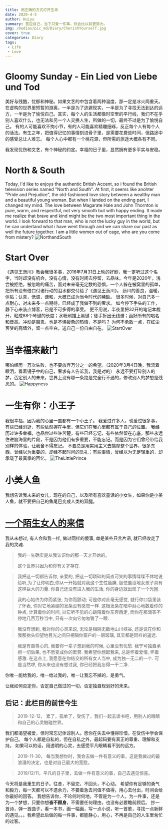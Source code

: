 ```yaml
---
title: 用正确的方式打开生命
date: 2020-4-3
author: Huiyu
summary: 答应自己，当下只爱一件事，你会比以前更努力。
img: /medias/pic_md/Diary/CherishYourself.jpg
cover: true
categories: Diary
tags: 
 - Life
 - Love
---
```


# Gloomy Sunday - Ein Lied von Liebe und Tod
美好与残酷，忧郁和神秘。如果文艺的中包含着两种温度，那一定是冰火两重天。
在虚构的世界里短暂的游离，一半是为了逃避现实，一半是为了寻找无法到达的远方，一半是为了愉悦自己。其实，每个人的生活都像时空里的平行线，我们不在乎别人喜欢什么，也无法和另一个人交换人生，所做的一切，最终不过是为了愉悦自己。
有的人可能喜欢不拘小节，有的人可能喜欢精雕细琢，反正每个人有每个人的活法。有生之年，把值得记忆的事情刻进骨子里，是需要花费些时间，但路途中的感受总让人难忘。
每个人心中都有一个桃花源，但所需的旅途大概各有不同。

我发现忧伤和文艺，有个神秘的约定。幸福的日子里，显然拥有更多平实与安稳。

# North & South 
Today, I'd like to enjoys the authentic British Accent, so i found the British television series named "North and South". At first, it seems like anohter "Pride and Prejudice", the old-fashioned love story between a wealthy man and a beautiful young woman.  But when I landed on the ending part, I changed my mind. The love between Magarate Hale and John Thornton is pure, warm, and respectful, not very smooth but with happy ending.
It made me realize that brave and kind might be the two most important thing in the world. I look forward to that man, who is not the lucky guy in the world, but he can undertand what i have went through and we can share our past as well the future together.
I am a little women out of cage, who are you come from mistery?
![NorthandSouth](/medias/pic_md/Diary/NorthandSouth.jpg)

# Start Over
《遇见王沥川》教会我很多事，2016年7月31日上映的好剧，我一定听过这个名字，当时却没有机会，没有心情，没有时间去停留，去品味。今年是2020年，浅尝被拒绝，被忽略的痛苦，面对未来毫无定数的恐惧，一个人躲在被窝里的孤单，把所有没有借口付诸行动的泪水都交付给了《遇见王沥川》。
沥川的善良，温暖，体贴；认真，低调，谦和，大概已成为当今时代的稀缺。
很多时候，对自己多一点耐心，对未来多一点期待，已经成了我做不到的奢求。
如今停下手头的工作，静下心来装点博客，已是不可多得的享受。
更不用说，半夜里把32开的笔记本裁开，粘成88个琴键的长度；水粉刷描上黑键；徒手折出无线谱；画好所有的唱名和音高。冲动是魔鬼，也是不惧疲惫的热情，不是吗？
为何不勇敢一点，在红尘客梦的高墙外，留一点空白，送自己一份自由自在。
![StartOver](/medias/pic_md/Diary/StartOver.png)

# 当幸福来敲门
哪怕经历一万次失败，也不要放弃万分之一的希望。（2020年3月4日晚，我流着眼泪，看着镜子中的自己，奢求有人告诉我，我是对的）
永远不要打碎别人的梦，否定别人的未来，世界上没有哪一条路是完全行不通的，修改别人的梦想是残忍的。
![Happyness](/medias/pic_md/Diary/Happyness.jpg)

# 一生有你：小王子
我很幸福，因为我的心里一直都有一个小王子。
我爱过许多人，也爱过很多事，有些已经消逝，有些依然握在手里，但它们在我心里都有属于自己的位置。
我经历过许多幸福，也品尝过些许苦楚，有些已经忘记，有些依然留在心底。那些永远住进脑海里的片段，不是因为他们有多重要，不能忘记。而是因为它们曾经带给我别样的体验，让我舍不得忘记。
不要总是用实用主义去揣摩整个世界，很多东西，曾经以为重要的，却经不起时间的洗礼；有些事情，曾经以为无足轻重的，却承载了最真挚的回忆。
![TheLittlePrince](/medias/pic_md/Diary/TheLittlePrince.png)

# 小美人鱼
我想告诉我未来的女儿，现在的自己，以及所有喜欢童话的小女生，如果你是小美人鱼，就不要把自己的鱼尾巴变成人类的双腿。

# [一个陌生女人的来信](https://pan.baidu.com/s/1rrdsdH-fLYesG4cJ4bd35w)

我从未想过, 有人会和我一样, 做过同样的傻事, 单是某些只言片语, 就已经收走了我的灵魂.

> 我的一生确实是从我认识你的那一天才开始的。
>
> 这个世界只因为和你有关才存在.

> 我把这一切都告诉你, 亲爱的, 把这一切琐碎的简直可笑的事情喋喋不休地说给听,为了让你明白,你从一开始就对我这个生性腼腆, 胆怯羞涩地女孩子具有这样巨大的力量. 你自己还没有进入我的生活, 你的身边就出现了一个光圈.
>
> 我的心始终为你而紧张, 为你而颤动; 可是你对此毫无感觉, 就行你口袋里装了怀表, 你对它地紧绷的发条没有感觉一样. 这根发条在暗中耐心地数着你的钟点, 计算着你的时间, 以它听不见的心跳陪着你东奔西走, 而你在那滴答不停地几百万秒当中, 只有一次向它匆匆瞥了一眼. 

> 我没有想到, 我对你的心灵来说, 无论是相隔无数地山川峡谷, 还是说在你和我那抬头仰望地目光之间只相隔你窗户的一层玻璃, 其实都是同样的遥远.

> 我是有自尊心的, 我要你一辈子想到我的时候, 心里没有忧愁. 我宁可独自承担一切后果, 也不愿变成你的累赘. 我希望你想起我来, 总是怀着爱情, 怀着感激. 在这点上, 我愿意在你结交的所有女人当中, 成为独一无二的一个. 可是当然啰, 你从来也没有想过我, 你已经把我忘得一干二净.

你唯一能给我的，唯一给过我的，唯一让我忘不掉的，是勇气。

让我如何否定你，否定自己做过的一切，否定独自规划好的未来。

## 后记：此栏目的前世今生
>2019-12-12， 累了，孤单了，受伤了，我们一起去读书吧，用别人的眼睛和自己的心灵触碰世界。

我们都渴望被爱，但时常忘记体谅别人。愿你在失去中懂得珍惜，在受伤中学会保护自己。
每个人都是自私的，但在自私之外，最起码要有真正的尊重、理解和支持。
如果可以的话，用透明的心灵，去感受平凡眼睛看不到的远方。

>2019-11-30， 每当我想你时，我会去做一件有意义的事，这是我做过的最浪漫的决定，也是对自己最大的宽慰。

> 2019/12/11，平凡的日子里，去做一件有意义的事，自己去遇见惊喜。

今天将是我重生的日子。往昔，不留恋，不回头，不心动。
希望你有足够的勇气和毅力，每一天都可以不遗余力，不要着急去问值不值得，用心去付出，时间会给你最好的回答。
我想告诉你，不论何时何地，不管是为一个人，为一件事，还是为一个梦想，只要你想**奋不顾身**，不需要任何理由，也没有必要瞻前顾后。
抄一首诗，弹一首曲子，看一本书，画一幅画，写一点小说，听一首歌，寻找一点新鲜的遇见。。。我希望此后做的每一件事，都能静心，用心，不再是自己的人生里匆忙的过客。